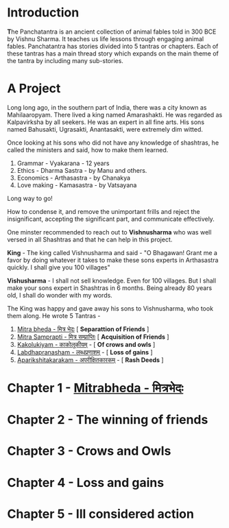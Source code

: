# Introduction

**T**he Panchatantra is an ancient collection of animal fables told in 300 BCE by Vishnu Sharma. It teaches us life lessons through engaging animal fables. Panchatantra has stories divided into 5 tantras or chapters. Each of these tantras has a main thread story which expands on the main theme of the tantra by including many sub-stories.

# A Project

Long long ago, in the southern part of India, there was a city known as Mahilaaropyam. There lived a king named Amarashakti. He was regarded as Kalpavirksha by all seekers. He was an expert in all fine arts. His sons named Bahusakti, Ugrasakti, Anantasakti, were extremely dim witted. 

Once looking at his sons who did not have any knowledge of shashtras, he called the ministers and said, how to make them learned. 

1. Grammar - Vyakarana - 12 years
2. Ethics - Dharma Sastra - by Manu and others.
3. Economics - Arthasastra - by Chanakya
4. Love making - Kamasastra - by Vatsayana

Long way to go! 

How to condense it, and remove the unimportant frills and reject the insignificant, accepting the significant part, and communicate effectively.

One minster recommended to reach out to **Vishnusharma** who was well versed in all Shashtras and that he can help in this project. 

**King** - The king called Vishnusharma and said - "O Bhagawan! Grant me a favor by doing whatever it takes to make these sons experts in Arthasastra quickly. I shall give you 100 villages"

**Vishusharma** - I shall not sell knowledge. Even for 100 villages. But I shall make your sons expert in Shashtras in 6 months. Being already 80 years old, I shall do wonder with my words. 

The King was happy and gave away his sons to Vishnusharma, who took them along. He wrote 5 Tantras - 

1. [Mitra bheda - मित्र भेदः](https://www.panchatantra-sanskrit.com/mitrabheda) [ **Separattion of Friends** ]
2. [Mitra Samprapti ](https://www.panchatantra-sanskrit.com/mitrasamprapti)[- ](https://www.panchatantra-sanskrit.com/mitrasamprapti)[मित्र सम्प्राप्तिः](https://www.panchatantra-sanskrit.com/mitrasamprapti) [ **Acquisition of Friends** ]
3. [Kakolukiyam ](https://www.panchatantra-sanskrit.com/kakolukiyam)[- ](https://www.panchatantra-sanskrit.com/kakolukiyam)[काकोलूकीयम्](https://www.panchatantra-sanskrit.com/kakolukiyam) - [ **Of crows and owls** ]
4. [Labdhapranasham - लब्धप्रणाशम्](https://www.panchatantra-sanskrit.com/labdhapranasham) - [ **Loss of gains** ]
5. [Aparikshitakarakam - अपरीक्षितकारकम्](https://www.panchatantra-sanskrit.com/aparikshitakarakam) - [ **Rash Deeds** ]


# Chapter 1 - [Mitrabheda - मित्रभेदः](https://www.panchatantra-sanskrit.com/mitrabheda)





# Chapter 2 - The winning of friends



# Chapter 3 - Crows and Owls




# Chapter 4 - Loss and gains 




# Chapter 5 - Ill considered action
